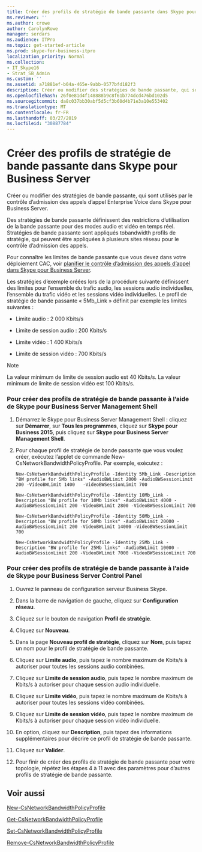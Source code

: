 ```yaml
---
title: Créer des profils de stratégie de bande passante dans Skype pour Business Server
ms.reviewer: ''
ms.author: crowe
author: CarolynRowe
manager: serdars
ms.audience: ITPro
ms.topic: get-started-article
ms.prod: skype-for-business-itpro
localization_priority: Normal
ms.collection:
- IT_Skype16
- Strat_SB_Admin
ms.custom: ''
ms.assetid: a71881ef-b04a-465e-9abb-0577bfd182f3
description: Créer ou modifier des stratégies de bande passante, qui sont utilisés par le contrôle d’admission des appels d’appel Enterprise Voice dans Skype pour Business Server.
ms.openlocfilehash: 26f0e81d4f148888b9c8f61b774dcd476bd102d5
ms.sourcegitcommit: da8c037bb30abf5d5cf3b60d4b71e3a10e553402
ms.translationtype: MT
ms.contentlocale: fr-FR
ms.lasthandoff: 03/27/2019
ms.locfileid: "30887784"
---
```

# <a name="create-bandwidth-policy-profiles-in-skype-for-business-server"></a>Créer des profils de stratégie de bande passante dans Skype pour Business Server 
 
Créer ou modifier des stratégies de bande passante, qui sont utilisés par le contrôle d’admission des appels d’appel Enterprise Voice dans Skype pour Business Server. 
  
Des stratégies de bande passante définissent des restrictions d’utilisation de la bande passante pour des modes audio et vidéo en temps réel. Stratégies de bande passante sont appliqués tobandwidth profils de stratégie, qui peuvent être appliquées à plusieurs sites réseau pour le contrôle d’admission des appels.
  
Pour connaître les limites de bande passante que vous devez dans votre déploiement CAC, voir [planifier le contrôle d’admission des appels d’appel dans Skype pour Business Server](../../plan-your-deployment/enterprise-voice-solution/call-admission-control.md).
  
Les stratégies d’exemple créées lors de la procédure suivante définissent des limites pour l’ensemble du trafic audio, les sessions audio individuelles, l’ensemble du trafic vidéo et les sessions vidéo individuelles. Le profil de stratégie de bande passante « 5Mb_Link » définit par exemple les limites suivantes : 
  
- Limite audio : 2 000 Kbits/s
    
- Limite de session audio : 200 Kbits/s
    
- Limite vidéo : 1 400 Kbits/s
    
- Limite de session vidéo : 700 Kbits/s
    
> [!NOTE]
> La valeur minimum de limite de session audio est 40 Kbits/s. La valeur minimum de limite de session vidéo est 100 Kbits/s. 
  
### <a name="to-create-bandwidth-policy-profiles-by-using-skype-for-business-server-management-shell"></a>Pour créer des profils de stratégie de bande passante à l’aide de Skype pour Business Server Management Shell

1. Démarrez le Skype pour Business Server Management Shell : cliquez sur **Démarrer**, sur **Tous les programmes**, cliquez sur **Skype pour Business 2015**, puis cliquez sur **Skype pour Business Server Management Shell**.
    
2. Pour chaque profil de stratégie de bande passante que vous voulez créer, exécutez l’applet de commande New-CsNetworkBandwidthPolicyProfile. Par exemple, exécutez :
    
   ```
   New-CsNetworkBandwidthPolicyProfile -Identity 5Mb_Link -Description "BW profile for 5Mb links" -AudioBWLimit 2000 -AudioBWSessionLimit 200 -VideoBWLimit 1400   -VideoBWSessionLimit 700
   ```

   ```
   New-CsNetworkBandwidthPolicyProfile -Identity 10Mb_Link -Description "BW profile for 10Mb links" -AudioBWLimit 4000 -AudioBWSessionLimit 200 -VideoBWLimit 2800 -VideoBWSessionLimit 700
   ```

   ```
   New-CsNetworkBandwidthPolicyProfile -Identity 50Mb_Link -Description "BW profile for 50Mb links" -AudioBWLimit 20000 -AudioBWSessionLimit 200 -VideoBWLimit 14000 -VideoBWSessionLimit 700
   ```

   ```
   New-CsNetworkBandwidthPolicyProfile -Identity 25Mb_Link -Description "BW profile for 25Mb links" -AudioBWLimit 10000 -AudioBWSessionLimit 200 -VideoBWLimit 7000 -VideoBWSessionLimit 700
   ```

### <a name="to-create-bandwidth-policy-profiles-by-using-skype-for-business-server-control-panel"></a>Pour créer des profils de stratégie de bande passante à l’aide de Skype pour Business Server Control Panel

1. Ouvrez le panneau de configuration serveur Business Skype.
    
2. Dans la barre de navigation de gauche, cliquez sur **Configuration réseau**.
    
3. Cliquez sur le bouton de navigation **Profil de stratégie**.
    
4. Cliquez sur **Nouveau**.
    
5. Dans la page **Nouveau profil de stratégie**, cliquez sur **Nom**, puis tapez un nom pour le profil de stratégie de bande passante.
    
6. Cliquez sur **Limite audio**, puis tapez le nombre maximum de Kbits/s à autoriser pour toutes les sessions audio combinées.
    
7. Cliquez sur **Limite de session audio**, puis tapez le nombre maximum de Kbits/s à autoriser pour chaque session audio individuelle.
    
8. Cliquez sur **Limite vidéo**, puis tapez le nombre maximum de Kbits/s à autoriser pour toutes les sessions vidéo combinées.
    
9. Cliquez sur **Limite de session vidéo**, puis tapez le nombre maximum de Kbits/s à autoriser pour chaque session vidéo individuelle.
    
10. En option, cliquez sur **Description**, puis tapez des informations supplémentaires pour décrire ce profil de stratégie de bande passante.
    
11. Cliquez sur **Valider**.
    
12. Pour finir de créer des profils de stratégie de bande passante pour votre topologie, répétez les étapes 4 à 11 avec des paramètres pour d’autres profils de stratégie de bande passante.
    
## <a name="see-also"></a>Voir aussi

[New-CsNetworkBandwidthPolicyProfile](https://docs.microsoft.com/powershell/module/skype/new-csnetworkbandwidthpolicyprofile?view=skype-ps)
  
[Get-CsNetworkBandwidthPolicyProfile](https://docs.microsoft.com/powershell/module/skype/get-csnetworkbandwidthpolicyprofile?view=skype-ps)
  
[Set-CsNetworkBandwidthPolicyProfile](https://docs.microsoft.com/powershell/module/skype/set-csnetworkbandwidthpolicyprofile?view=skype-ps)
  
[Remove-CsNetworkBandwidthPolicyProfile](https://docs.microsoft.com/powershell/module/skype/remove-csnetworkbandwidthpolicyprofile?view=skype-ps)
